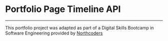 # Portfolio Page Timeline API

--- 

This portfolio project was adapted as part of a Digital Skills Bootcamp in Software Engineering provided by [Northcoders](https://northcoders.com/)
